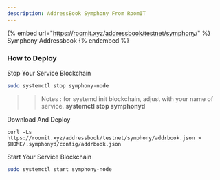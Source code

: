 ```yaml
---
description: AddressBook Symphony From RoomIT
---
```


{%  embed url="https://roomit.xyz/addressbook/testnet/symphony/" %}
Symphony Addressbook
{%  endembed %}

### How to Deploy

Stop Your Service Blockchain
```bash
sudo systemctl stop symphony-node
```
>> Notes : for systemd init blockchain, adjust with your name of service. __systemctl stop symphonyd__


Download And Deploy
```
curl -Ls  https://roomit.xyz/addressbook/testnet/symphony/addrbook.json > $HOME/.symphonyd/config/addrbook.json 
```

Start Your Service Blockchain
```bash
sudo systemctl start symphony-node
```
